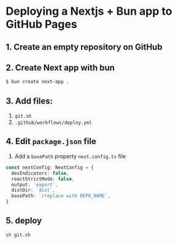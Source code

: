# Deploying a Nextjs + Bun app to GitHub Pages

## 1. Create an **empty** repository on GitHub

## 2. Create Next app with bun

```sh
$ bun create next-app .
```

## 3. Add files:

1. `git.sh`
2. `.github/workflows/deploy.yml`

## 4. Edit `package.json` file

1. Add a `basePath` property `next.config.ts` file

```typescript
const nextConfig: NextConfig = {
  devIndicators: false,
  reactStrictMode: false,
  output: `export`,
  distDir: `dist`,
  basePath: `/replace with REPO_NAME`,
}
```

## 5. deploy

```sh
sh git.sh
```
